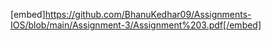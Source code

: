 [embed]https://github.com/BhanuKedhar09/Assignments-IOS/blob/main/Assignment-3/Assignment%203.pdf[/embed]
